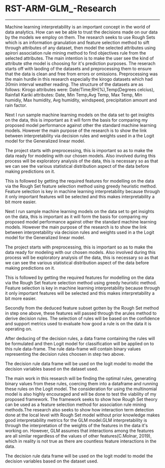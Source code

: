 # RST-ARM-GLM_-Research
______________________________________________________________________________________
Machine learning interpretability is an important concept in the world of data analytics. How can we be able to trust the decisions made on our data by the models we employ on them. The research seeks to use Rough Sets which is an information granulation and feature selection method to sift through attributes of any dataset, then model the selected attributes using apirori association rule mining method to find objectives rule from the selected attributes. The main intention is to make the user see the kind of attribute sthe model is choosing for it's prediction purposes. The reserach starts off with laoding of the datasets and preprocessing them to ensure that the data is clean and free from errors or omissions. Preprocessing was the main hurdle in this research especially the kirogo datasets which had 30min interval weather reading. The structure of the datasets are as follows: Kirogo attributes were: Date/Time;RH(%),Temp(Degrees celcius), Rainfall Kariki attributes: Date, Min Temp,Avg Temp, Max Temp, Min humidiy, Max humidity, Avg humidity, windspeed, precipitation amount and rain factor.

Next I run sample machine learning models on the data set to get insights on the data, this is important as it will form the basis for comparing my proposed model performance against other the standard machine learning models. However the main purpose of the research is to show the link between interpretability via decision rules and weights used in a the Logit model for the Generalized linear model.

The project starts with preprocessing, this is important so as to make the data ready for modeling with our chosen models. Also involved during this process will be exploratory analysis of the data, this is necessary so as that we can see the various statistical distribution aspect of the data before making predictions on it.

This is followed by getting the required features for modelling on the data via the Rough Set feature selection method using greedy heuristic method. Feature selection is key in machine learning interpretability because through it only important features will be selected and this makes interpretability a bit more easier.

Next I run sample machine learning models on the data set to get insights on the data, this is important as it will form the basis for comparing my proposed model performance against other the standard machine learning models. However the main purpose of the research is to show the link between interpretability via decision rules and weights used in a the Logit model for the Generalized linear model.

The project starts with preprocessing, this is important so as to make the data ready for modeling with our chosen models. Also involved during this process will be exploratory analysis of the data, this is necessary so as that we can see the various statistical distribution aspect of the data before making predictions on it.

This is followed by getting the required features for modelling on the data via the Rough Set feature selection method using greedy heuristic method. Feature selection is key in machine learning interpretability because through it only important features will be selected and this makes interpretability a bit more easier. 

Secondly from the deduced feature subset gotten by the Rough Set method in step one above, these features will passed through the arules method to derive decision rules. The selection of rules will be based on the confidence and support metrics used to evaluate how good a rule is on the data it is operating on.

After deducing of the decision rules, a data frame containing the rules will be formulated and then Logit model for classification will be applied on to this rule data-frame. The rule data-frame will contain binary values representing the decision rules choosen in step two above.


The decision rule data frame will be used on the logit model to model the decision variables based on the dataset used.

The main work in this research will be finding the optimal rules, generating binary values from these rules, coercing them into a dataframe and running these rules on the Logit model. The consideration for using the multinomial model is also highly encouraged and will be done to test the viability of my proposed framework. The framework seeks to show how Rough Set theory can be used as a feature selection method for association rule mining methods.The research also seeks to show how interaction term detection done at the local level with Rough Set model without prior knowledge makes good interpretability metrics for the GLM model.GLM interpretability is through the interpretation of the weights of the features in the data it's working on. However, GLM assumes that interactions among the features are all similar regardless of the values of other features(C.Molnar, 2019), which in reality is not true as there are countless feature interactions in the data. 

The decision rule data frame will be used on the logit model to model the decision variables based on the dataset used.

